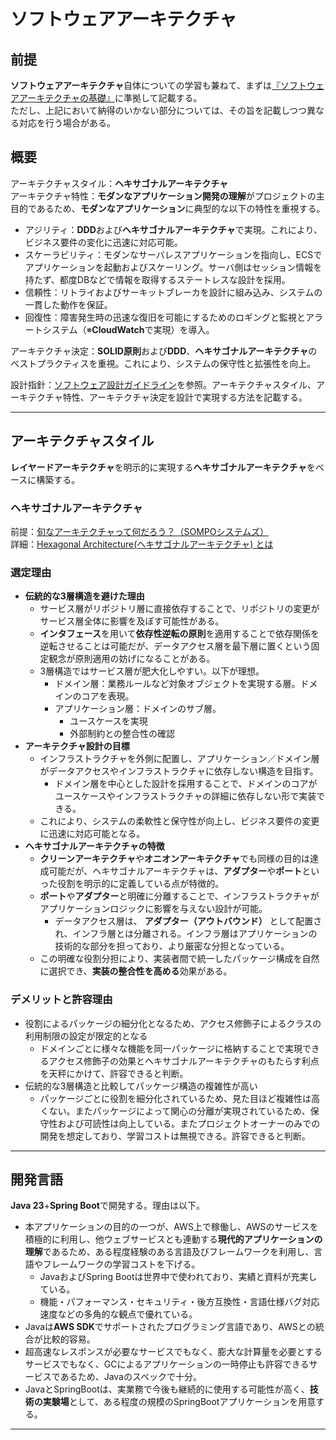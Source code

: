 # ソフトウェアアーキテクチャ

## 前提
**ソフトウェアアーキテクチャ**自体についての学習も兼ねて、まずは[『ソフトウェアアーキテクチャの基礎』](https://www.oreilly.co.jp//books/9784873119823/)に準拠して記載する。  
ただし、上記において納得のいかない部分については、その旨を記載しつつ異なる対応を行う場合がある。

## 概要
アーキテクチャスタイル：**ヘキサゴナルアーキテクチャ**  
アーキテクチャ特性：**モダンなアプリケーション開発の理解**がプロジェクトの主目的であるため、**モダンなアプリケーション**に典型的な以下の特性を重視する。
- アジリティ：**DDD**および**ヘキサゴナルアーキテクチャ**で実現。これにより、ビジネス要件の変化に迅速に対応可能。
- スケーラビリティ：モダンなサーバレスアプリケーションを指向し、ECSでアプリケーションを起動およびスケーリング。サーバ側はセッション情報を持たず、都度DBなどで情報を取得するステートレスな設計を採用。
- 信頼性：リトライおよびサーキットブレーカを設計に組み込み、システムの一貫した動作を保証。
- 回復性：障害発生時の迅速な復旧を可能にするためのロギングと監視とアラートシステム（※**CloudWatch**で実現）を導入。

アーキテクチャ決定：**SOLID原則**および**DDD**、**ヘキサゴナルアーキテクチャ**のベストプラクティスを重視。これにより、システムの保守性と拡張性を向上。

設計指針：[ソフトウェア設計ガイドライン](software-design-guideleines.md)を参照。アーキテクチャスタイル、アーキテクチャ特性、アーキテクチャ決定を設計で実現する方法を記載する。

---
## アーキテクチャスタイル
**レイヤードアーキテクチャ**を明示的に実現する**ヘキサゴナルアーキテクチャ**をベースに構築する。

### ヘキサゴナルアーキテクチャ
前提：[旬なアーキテクチャって何だろう？（SOMPOシステムズ）](https://note.sompo-sys.com/n/n62fdd17a7dc4#03829441-0b62-48aa-b642-775854bb8a1b)   
詳細：[Hexagonal Architecture(ヘキサゴナルアーキテクチャ) とは](https:/zenn.dev/heyyou/articles/f380adb8d1fe8f)
### 選定理由
- **伝統的な3層構造を避けた理由**
  - サービス層がリポジトリ層に直接依存することで、リポジトリの変更がサービス層全体に影響を及ぼす可能性がある。
  - **インタフェース**を用いて**依存性逆転の原則**を適用することで依存関係を逆転させることは可能だが、データアクセス層を最下層に置くという固定観念が原則適用の妨げになることがある。
  - 3層構造ではサービス層が肥大化しやすい。以下が理想。
    - ドメイン層：業務ルールなど対象オブジェクトを実現する層。ドメインのコアを表現。
    - アプリケーション層：ドメインのサブ層。
      - ユースケースを実現
      - 外部制約との整合性の確認
- **アーキテクチャ設計の目標**
  - インフラストラクチャを外側に配置し、アプリケーション／ドメイン層がデータアクセスやインフラストラクチャに依存しない構造を目指す。
    - ドメイン層を中心とした設計を採用することで、ドメインのコアがユースケースやインフラストラクチャの詳細に依存しない形で実装できる。
  - これにより、システムの柔軟性と保守性が向上し、ビジネス要件の変更に迅速に対応可能となる。
- **ヘキサゴナルアーキテクチャの特徴**
  - **クリーンアーキテクチャ**や**オニオンアーキテクチャ**でも同様の目的は達成可能だが、ヘキサゴナルアーキテクチャは、**アダプター**や**ポート**といった役割を明示的に定義している点が特徴的。
  - **ポート**や**アダプター**と明確に分離することで、インフラストラクチャがアプリケーションロジックに影響を与えない設計が可能。
    - データアクセス層は、 **アダプター（アウトバウンド）** として配置され、インフラ層とは分離される。インフラ層はアプリケーションの技術的な部分を担っており、より厳密な分担となっている。
  - この明確な役割分担により、実装者間で統一したパッケージ構成を自然に選択でき、**実装の整合性を高める**効果がある。

### デメリットと許容理由
- 役割によるパッケージの細分化となるため、アクセス修飾子によるクラスの利用制限の設定が限定的となる
  - ドメインごとに様々な機能を同一パッケージに格納することで実現できるアクセス修飾子の効果とヘキサゴナルアーキテクチャのもたらす利点を天秤にかけて、許容できると判断。
- 伝統的な3層構造と比較してパッケージ構造の複雑性が高い
  - パッケージごとに役割を細分化されているため、見た目ほど複雑性は高くない。またパッケージによって関心の分離が実現されているため、保守性および可読性は向上している。またプロジェクトオーナーのみでの開発を想定しており、学習コストは無視できる。許容できると判断。

---
## 開発言語
**Java 23**+**Spring Boot**で開発する。理由は以下。
- 本アプリケーションの目的の一つが、AWS上で稼働し、AWSのサービスを積極的に利用し、他ウェブサービスとも連動する**現代的アプリケーションの理解**であるため、ある程度経験のある言語及びフレームワークを利用し、言語やフレームワークの学習コストを下げる。
    - JavaおよびSpring Bootは世界中で使われており、実績と資料が充実している。
    - 機能・パフォーマンス・セキュリティ・後方互換性・言語仕様バグ対応速度などの多角的な観点で優れている。
- Javaは**AWS SDK**でサポートされたプログラミング言語であり、AWSとの統合が比較的容易。
- 超高速なレスポンスが必要なサービスでもなく、膨大な計算量を必要とするサービスでもなく、GCによるアプリケーションの一時停止も許容できるサービスであるため、Javaのスペックで十分。
- JavaとSpringBootは、実業務で今後も継続的に使用する可能性が高く、**技術の実験場**として、ある程度の規模のSpringBootアプリケーションを用意する。
---
